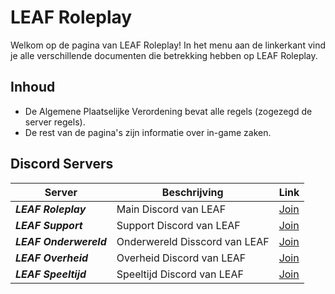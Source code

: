 # LEAF Roleplay

Welkom op de pagina van LEAF Roleplay! In het menu aan de linkerkant vind je alle verschillende documenten die betrekking hebben op LEAF Roleplay.

## Inhoud

* De Algemene Plaatselijke Verordening bevat alle regels (zogezegd de server regels).
* De rest van de pagina's zijn informatie over in-game zaken. 



## Discord Servers

| **Server**             | **Beschrijving**              | **Link**                      |
|------------------------|-------------------------------|-------------------------------|
| **_LEAF Roleplay_**    | Main Discord van LEAF         |  [Join](https://discord.gg/leafrp) |
| **_LEAF Support_**     | Support Discord van LEAF      |  [Join](https://discord.gg/GEPAk344Nf) |
| **_LEAF Onderwereld_** | Onderwereld Disscord van LEAF |  [Join](https://discord.gg/D2trrsqPKt) |
| **_LEAF Overheid_**    | Overheid Discord van LEAF     |  [Join](https://discord.gg/KnvfV4FMA2) |
| **_LEAF Speeltijd_**     | Speeltijd Discord van LEAF  |  [Join](https://discord.gg/xQzx6p6U6M) |
